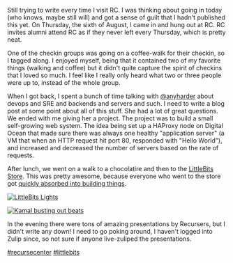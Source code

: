 Still trying to write every time I visit RC. I was thinking about going in today (who knows, maybe still will) and got a sense of guilt that I hadn't published this yet. On Thursday, the sixth of August, I came in and hung out at RC. RC invites alumni attend RC as if they never left every Thursday, which is pretty neat.

One of the checkin groups was going on a coffee-walk for their checkin, so I tagged along. I enjoyed myself, being that it contained two of my favorite things (walking and coffee) but it didn't quite capture the spirit of checkins that I loved so much. I feel like I really only heard what two or three people were up to, instead of the whole group.

When I got back, I spent a bunch of time talking with [@anyharder](https://twitter.com/anyharder) about devops and SRE and backends and servers and such. I need to write a blog post at some point about all of this stuff. She had a lot of great questions. We ended with me giving her a project. The project was to build a small self-growing web system. The idea being set up a HAProxy node on Digital Ocean that made sure there was always one healthy "application server" (a VM that when an HTTP request hit port 80, responded with "Hello World"), and increased and decreased the number of servers based on the rate of requests.

After lunch, we went on a walk to a chocolatire and then to the [LittleBits Store](http://www.techtimes.com/articles/69829/20150717/littlebits-set-open-first-retail-store-soho-month.htm). This was pretty awesome, because everyone who went to the store got [quickly absorbed into building things](https://youtu.be/cDBzCxJAbRw).

[![LittleBits Lights](https://farm1.staticflickr.com/535/20388805411_fea7126d2c_b.jpg)](https://www.flickr.com/photos/icco/20388805411/in/datetaken-public/ "LittleBits Lights")

[![Kamal busting out beats](https://farm1.staticflickr.com/498/19759987514_f9bfbc3002_b.jpg)](https://www.flickr.com/photos/icco/19759987514/in/datetaken-public/ "Kamal busting out beats")

In the evening there were tons of amazing presentations by Recursers, but I didn't write any down! I need to go poking around, I haven't logged into Zulip since, so not sure if anyone live-zuliped the presentations.

[#recursecenter](/tag/recursecenter) [#littlebits](/tag/littlebits)